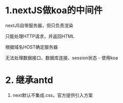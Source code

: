 # 1.nextJS做koa的中间件

nextJS自带服务器，但只负责渲染

只能处理HTTP请求，并返回HTML

根据域名HOST确定服务器

无法处理数据接口、数据库连接、session状态 - 使用koa

# 2. 继承antd

1. next默认不集成.css，官方提供引入方案

